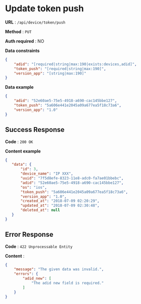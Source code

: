 # Update token push


**URL** : `/api/device/token/push`

**Method** : `PUT`

**Auth required** : NO

**Data constraints**

```json
{
    "adid": "[required|string|max:190|exists:devices,adid]", 
    "token_push": "[required|string|max:190]",
    "version_app": "[string|max:190]"
}
```

**Data example**

```json
{
    "adid": "52e60ae5-75e5-4918-a690-cac145bbe127",
    "token_push": "5a606e441e2045a09a677ea5f18c73a6",
    "version_app": "1.0"
}
```

## Success Response

**Code** : `200 OK`

**Content example**

```json
{
   "data": {
       "id": 3,
       "device_name": "IP XXX",
       "uuid": "7f5d8efe-8323-11e8-adc0-fa7ae01bbebc",
       "adid": "52e60ae5-75e5-4918-a690-cac145bbe127",
       "os": "ios",
       "token_push": "5a606e441e2045a09a677ea5f18c73a6",
       "version_app": "1.0",
       "created_at": "2018-07-09 02:20:29",
       "updated_at": "2018-07-09 02:30:48",
       "deleted_at": null
   }
}
```

## Error Response

**Code** : `422 Unprocessable Entity`

**Content** :

```json
{
    "message": "The given data was invalid.",
    "errors": {
        "adid_new": [
            "The adid new field is required."
        ]
    }
}
```
